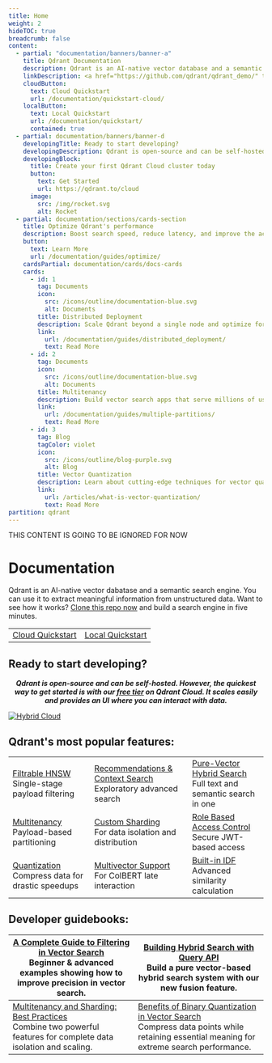 ```yaml
---
title: Home
weight: 2
hideTOC: true
breadcrumb: false
content:
  - partial: "documentation/banners/banner-a"
    title: Qdrant Documentation
    description: Qdrant is an AI-native vector database and a semantic search engine. You can use it to extract meaningful information from unstructured data.
    linkDescription: <a href="https://github.com/qdrant/qdrant_demo/" target="_blank">Clone this repo now</a> and build a search engine in five minutes.
    cloudButton:
      text: Cloud Quickstart
      url: /documentation/quickstart-cloud/
    localButton:
      text: Local Quickstart
      url: /documentation/quickstart/
      contained: true
  - partial: documentation/banners/banner-d
    developingTitle: Ready to start developing?
    developingDescription: Qdrant is open-source and can be self-hosted. However, the quickest way to get started is with our <a href="https://qdrant.to/cloud" target="_blank">free tier</a> on Qdrant Cloud. It scales easily and provides a UI where you can interact with data.
    developingBlock:
      title: Create your first Qdrant Cloud cluster today
      button:
        text: Get Started
        url: https://qdrant.to/cloud
      image:
        src: /img/rocket.svg
        alt: Rocket
  - partial: documentation/sections/cards-section
    title: Optimize Qdrant's performance
    description: Boost search speed, reduce latency, and improve the accuracy and memory usage of your Qdrant deployment.
    button:
      text: Learn More
      url: /documentation/guides/optimize/
    cardsPartial: documentation/cards/docs-cards
    cards:
      - id: 1
        tag: Documents
        icon:
          src: /icons/outline/documentation-blue.svg
          alt: Documents
        title: Distributed Deployment
        description: Scale Qdrant beyond a single node and optimize for high availability, fault tolerance, and billion-scale performance.
        link:
          url: /documentation/guides/distributed_deployment/
          text: Read More
      - id: 2
        tag: Documents
        icon:
          src: /icons/outline/documentation-blue.svg
          alt: Documents
        title: Multitenancy
        description: Build vector search apps that serve millions of users. Learn about data isolation, security, and performance tuning.
        link:
          url: /documentation/guides/multiple-partitions/
          text: Read More
      - id: 3
        tag: Blog
        tagColor: violet
        icon:
          src: /icons/outline/blog-purple.svg
          alt: Blog
        title: Vector Quantization
        description: Learn about cutting-edge techniques for vector quantization and how they can be used to improve search performance.
        link:
          url: /articles/what-is-vector-quantization/
          text: Read More
partition: qdrant
---
```


THIS CONTENT IS GOING TO BE IGNORED FOR NOW

# Documentation

Qdrant is an AI-native vector dabatase and a semantic search engine. You can use it to extract meaningful information from unstructured data. Want to see how it works? [Clone this repo now](https://github.com/qdrant/qdrant_demo/) and build a search engine in five minutes.

|||
|-:|:-|
|[Cloud Quickstart](/documentation/quickstart-cloud/)|[Local Quickstart](/documentation/quick-start/)|


## Ready to start developing? 

***<p style="text-align: center;">Qdrant is open-source and can be self-hosted. However, the quickest way to get started is with our [free tier](https://qdrant.to/cloud) on Qdrant Cloud. It scales easily and provides an UI where you can interact with data.</p>***

[![Hybrid Cloud](/docs/homepage/cloud-cta.png)](https://qdrant.to/cloud)

## Qdrant's most popular features: 
||||
|:-|:-|:-|
|[Filtrable HNSW](/documentation/filtering/) </br> Single-stage payload filtering | [Recommendations & Context Search](/documentation/concepts/explore/#explore-the-data) </br> Exploratory advanced search| [Pure-Vector Hybrid Search](/documentation/hybrid-queries/)</br>Full text and semantic search in one|
|[Multitenancy](/documentation/guides/multiple-partitions/) </br> Payload-based partitioning|[Custom Sharding](/documentation/guides/distributed_deployment/#sharding) </br> For data isolation and distribution|[Role Based Access Control](/documentation/guides/security/?q=jwt#granular-access-control-with-jwt)</br>Secure JWT-based access |
|[Quantization](/documentation/guides/quantization/) </br> Compress data for drastic speedups|[Multivector Support](/documentation/concepts/vectors/?q=multivect#multivectors) </br> For ColBERT late interaction |[Built-in IDF](/documentation/concepts/indexing/?q=inverse+docu#idf-modifier) </br> Advanced similarity calculation|

## Developer guidebooks:

| [A Complete Guide to Filtering in Vector Search](/articles/vector-search-filtering/) </br> Beginner & advanced examples showing how to improve precision in vector search.| [Building Hybrid Search with Query API](/articles/hybrid-search/) </br> Build a pure vector-based hybrid search system with our new fusion feature.|
|----------------------------------------------|-------------------------------|
| [Multitenancy and Sharding: Best Practices](/articles/multitenancy/) </br> Combine two powerful features for complete data isolation and scaling.| [Benefits of Binary Quantization in Vector Search](/articles/binary-quantization/) </br> Compress data points while retaining essential meaning for extreme search performance.|